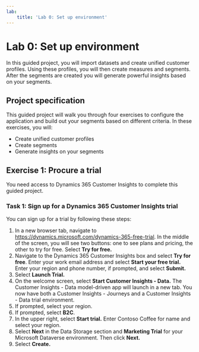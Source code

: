 ```yaml
---
lab:
    title: 'Lab 0: Set up environment'
---
```

# Lab 0: Set up environment 

In this guided project, you will import datasets and create unified customer profiles. Using these profiles, you will then create measures and segments. After the segments are created you will generate powerful insights based on your segments. 

## Project specification
This guided project will walk you through four exercises to configure the application and build out your segments based on different criteria. In these exercises, you will:
- Create unified customer profiles
- Create segments
- Generate insights on your segments

## Exercise 1: Procure a trial
You need access to Dynamics 365 Customer Insights to complete this guided project.

### Task 1: Sign up for a Dynamics 365 Customer Insights trial
You can sign up for a trial by following these steps:

1. In a new browser tab, navigate to https://dynamics.microsoft.com/dynamics-365-free-trial. In the middle of the screen, you will see two buttons: one to see plans and pricing, the other to try for free. Select **Try for free.**
1. Navigate to the Dynamics 365 Customer Insights box and select **Try for free**. Enter your work email address and select **Start your free trial.** Enter your region and phone number, if prompted, and select **Submit.**
1. Select **Launch Trial.**
1. On the welcome screen, select **Start Customer Insights - Data.** The Customer Insights - Data model-driven app will launch in a new tab. You now have both a Customer Insights - Journeys and a Customer Insights - Data trial environment.
1. If prompted, select your region.
1. If prompted, select **B2C**.
1. In the upper right, select **Start trial.** Enter Contoso Coffee for name and select your region.
1. Select **Next** in the Data Storage section and **Marketing Trial** for your Microsoft Dataverse environment. Then click **Next.**
1. Select **Create.**
